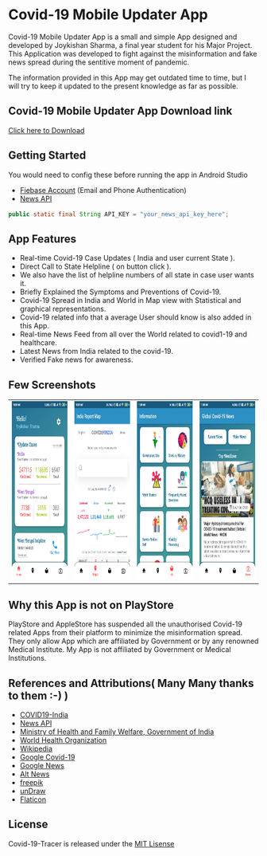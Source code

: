 # Covid-19 Mobile Updater App
Covid-19 Mobile Updater App is a small and simple App designed and developed by Joykishan Sharma, a final year student for his Major Project. This Application was developed to fight against the misinformation and fake news spread during the sentitive moment of pandemic.

The information provided in this App may get outdated time to time, but I will try to keep it updated to the present knowledge as far as possible. 

## Covid-19 Mobile Updater App Download link 
[Click here to Download](https://drive.google.com/file/d/12zJT7fWdbtIFWEFtrdR__EGJ2AHQWcMA/view?usp=sharing)

## Getting Started
You would need to config these before running the app in Android Studio
* [Fiebase Account](https://firebase.google.com/) (Email and Phone Authentication)
* [News API](https://newsapi.org/)
```java
public static final String API_KEY = "your_news_api_key_here";
```

## App Features 
* Real-time Covid-19 Case Updates ( India and user current State ).
* Direct Call to State Helpline ( on button click ).
* We also have the list of helpline numbers of all state in case user wants it.
* Briefly Explained the Symptoms and Preventions of Covid-19.
* Covid-19 Spread in India and World in Map view with Statistical and graphical representations.
* Covid-19 related info that a average User should know is also added in this App.
* Real-time News Feed from all over the World related to covid1-19 and healthcare.
* Latest News from India related to the covid-19.
* Verified Fake news for awareness.

## Few Screenshots
<table>
  <tr>
    <td><img src="screenshots/Screenshot_2020-06-07-10-59-49-337_com.joyappsdevteam.covid_19tracer.jpg" width=270 height=360/></td>
    <td><img src="screenshots/Screenshot_2020-06-07-10-59-59-954_com.joyappsdevteam.covid_19tracer.jpg" width=270 height=360/></td>
    <td><img src="screenshots/Screenshot_2020-06-07-11-00-05-942_com.joyappsdevteam.covid_19tracer.jpg" width=270 height=360/></td>
    <td><img src="screenshots/Screenshot_2020-06-07-11-00-16-406_com.joyappsdevteam.covid_19tracer.jpg" width=270 height=360/></td>
  </tr>
 </table>

## Why this App is not on PlayStore
PlayStore and AppleStore has suspended all the unauthorised Covid-19 related Apps from their platform to minimize the misinformation spread. They only allow App which are affiliated by Government or by any renowned Medical Institute. My App is not affiliated by Government or Medical Institutions.

## References and Attributions( Many Many thanks to them :-) )
* [COVID19-India](https://www.covid19india.org/)
* [News API](https://newsapi.org/)
* [Ministry of Health and Family Welfare, Government of India](https://www.mohfw.gov.in/)
* [World Health Organization](https://www.who.int/)
* [Wikipedia](https://en.wikipedia.org/wiki/Coronavirus)
* [Google Covid-19](https://www.google.com/intl/en_in/covid19/)
* [Google News](https://news.google.com/topics/CAAqIggKIhxDQkFTRHdvSkwyMHZNREZqY0hsNUVnSmxiaWdBUAE?hl=en-IN&gl=IN&ceid=IN%3Aen)
* [Alt News](https://www.altnews.in/)
* [freepik](https://www.freepik.com/)
* [unDraw](https://undraw.co/)
* [Flaticon](https://www.flaticon.com/)

## License
Covid-19-Tracer is released under the [MIT Lisense](https://github.com/JoykishanSharma/Covid-19-Tracer/blob/master/LICENSE)
